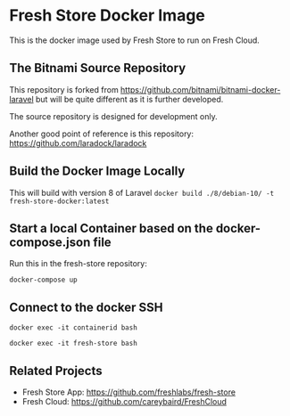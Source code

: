 
# Fresh Store Docker Image

This is the docker image used by Fresh Store to run on Fresh Cloud.

## The Bitnami Source Repository
This repository is forked from https://github.com/bitnami/bitnami-docker-laravel but will be quite different as it is further developed.

The source repository is designed for development only.

Another good point of reference is this repository: https://github.com/laradock/laradock

## Build the Docker Image Locally

This will build with version 8 of Laravel
`docker build ./8/debian-10/ -t fresh-store-docker:latest`

## Start a local Container based on the docker-compose.json file 
Run this in the fresh-store repository:

`docker-compose up`

## Connect to the docker SSH 

`docker exec -it containerid bash`

`docker exec -it fresh-store bash`

## Related Projects
- Fresh Store App: https://github.com/freshlabs/fresh-store
- Fresh Cloud: https://github.com/careybaird/FreshCloud